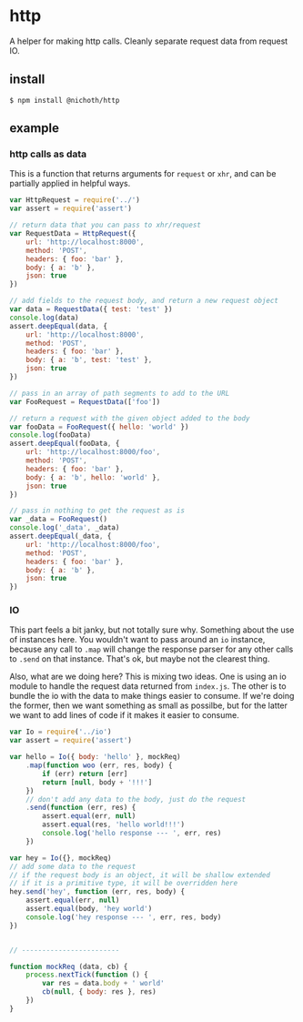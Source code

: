 # http

A helper for making http calls. Cleanly separate request data from request IO.

## install

    $ npm install @nichoth/http

## example

### http calls as data

This is a function that returns arguments for `request` or `xhr`, and can be partially applied in helpful ways.

```js
var HttpRequest = require('../')
var assert = require('assert')

// return data that you can pass to xhr/request
var RequestData = HttpRequest({
    url: 'http://localhost:8000',
    method: 'POST',
    headers: { foo: 'bar' },
    body: { a: 'b' },
    json: true
})

// add fields to the request body, and return a new request object
var data = RequestData({ test: 'test' })
console.log(data)
assert.deepEqual(data, {
    url: 'http://localhost:8000',
    method: 'POST',
    headers: { foo: 'bar' },
    body: { a: 'b', test: 'test' },
    json: true
})

// pass in an array of path segments to add to the URL
var FooRequest = RequestData(['foo'])

// return a request with the given object added to the body
var fooData = FooRequest({ hello: 'world' })
console.log(fooData)
assert.deepEqual(fooData, {
    url: 'http://localhost:8000/foo',
    method: 'POST',
    headers: { foo: 'bar' },
    body: { a: 'b', hello: 'world' },
    json: true
})

// pass in nothing to get the request as is
var _data = FooRequest()
console.log('_data', _data)
assert.deepEqual(_data, {
    url: 'http://localhost:8000/foo',
    method: 'POST',
    headers: { foo: 'bar' },
    body: { a: 'b' },
    json: true
})
```

### IO

This part feels a bit janky, but not totally sure why. Something about the use of instances here. You wouldn't want to pass around an `io` instance, because any call to `.map` will change the response parser for any other calls to `.send` on that instance. That's ok, but maybe not the clearest thing. 

Also, what are we doing here? This is mixing two ideas. One is using an io module to handle the request data returned from `index.js`. The other is to bundle the io with the data to make things easier to consume. If we're doing the former, then we want something as small as possilbe, but for the latter we want to add lines of code if it makes it easier to consume.

```js
var Io = require('../io')
var assert = require('assert')

var hello = Io({ body: 'hello' }, mockReq)
    .map(function woo (err, res, body) {
        if (err) return [err]
        return [null, body + '!!!']
    })
    // don't add any data to the body, just do the request
    .send(function (err, res) {
        assert.equal(err, null)
        assert.equal(res, 'hello world!!!')
        console.log('hello response --- ', err, res)
    })

var hey = Io({}, mockReq)
// add some data to the request
// if the request body is an object, it will be shallow extended
// if it is a primitive type, it will be overridden here
hey.send('hey', function (err, res, body) {
    assert.equal(err, null)
    assert.equal(body, 'hey world')
    console.log('hey response --- ', err, res, body)
})


// ------------------------

function mockReq (data, cb) {
    process.nextTick(function () {
        var res = data.body + ' world'
        cb(null, { body: res }, res)
    })
}
```

